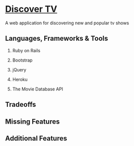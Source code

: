 # [Discover TV](https://discover-tv.herokuapp.com)

A web application for discovering new and popular tv shows


## Languages, Frameworks & Tools

1. Ruby on Rails

2. Bootstrap

3. jQuery

4. Heroku

5. The Movie Database API


## Tradeoffs


## Missing Features


## Additional Features
